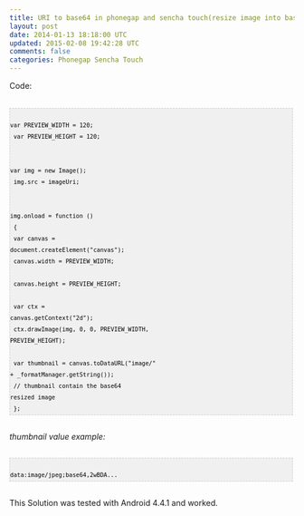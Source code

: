 ```yaml
---
title: URI to base64 in phonegap and sencha touch(resize image into base64)
layout: post
date: 2014-01-13 18:18:00 UTC
updated: 2015-02-08 19:42:28 UTC
comments: false
categories: Phonegap Sencha Touch
---
```

Code:  <br /><br /><pre style="background-image: URL(http://2.bp.blogspot.com/_z5ltvMQPaa8/SjJXr_U2YBI/AAAAAAAAAAM/46OqEP32CJ8/s320/codebg.gif); background: #f0f0f0; border: 1px dashed #CCCCCC; color: black; font-family: arial; font-size: 12px; height: auto; line-height: 20px; overflow: auto; padding: 0px; text-align: left; width: 99%;"><code style="color: black; word-wrap: normal;"> var PREVIEW_WIDTH = 120;  <br /> var PREVIEW_HEIGHT = 120;  <br />   <br /> var img = new Image();  <br /> img.src = imageUri;  <br />   <br /> img.onload = function ()  <br /> {  <br />   var canvas = document.createElement("canvas");  <br />   canvas.width = PREVIEW_WIDTH;  <br />   canvas.height = PREVIEW_HEIGHT;  <br />     <br />   var ctx = canvas.getContext("2d");  <br />   ctx.drawImage(img, 0, 0, PREVIEW_WIDTH, PREVIEW_HEIGHT);  <br />     <br />   var thumbnail = canvas.toDataURL("image/" + _formatManager.getString());  <br />   // thumbnail contain the base64 resized image<br /> };  <br /></code></pre><br /><i>thumbnail value example:</i><br /><br /><pre style="background-image: URL(http://2.bp.blogspot.com/_z5ltvMQPaa8/SjJXr_U2YBI/AAAAAAAAAAM/46OqEP32CJ8/s320/codebg.gif); background: #f0f0f0; border: 1px dashed #CCCCCC; color: black; font-family: arial; font-size: 12px; height: auto; line-height: 20px; overflow: auto; padding: 0px; text-align: left; width: 99%;"><code style="color: black; word-wrap: normal;"> data:image/jpeg;base64,2wBDA...  <br /></code></pre><br />This Solution was tested with Android 4.4.1 and worked.